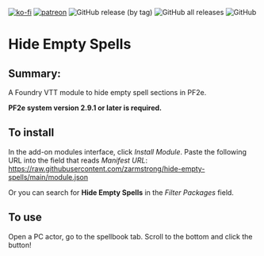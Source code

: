 [![ko-fi](https://img.shields.io/badge/-buy%20me%20a%20coffee-%23FF5E5B?style=plastic)](https://ko-fi.com/slate) [![patreon](https://img.shields.io/badge/-support%20me%20on%20patreon-%235C5C5C?style=plastic)](https://patreon.com/slatesfoundrystuff) ![GitHub release (by tag)](https://img.shields.io/github/downloads/zarmstrong/hide-empty-spells/hide-empty-spells-0.1.1/total?style=plastic) ![GitHub all releases](https://img.shields.io/github/downloads/zarmstrong/hide-empty-spells/total?style=plastic) ![GitHub](https://img.shields.io/github/license/zarmstrong/hide-empty-spells?style=plastic)

# Hide Empty Spells

## Summary:
A  Foundry VTT module to hide empty spell sections in PF2e.  

**PF2e system version 2.9.1 or later is required.**

 ## To install
 In the add-on modules interface, click *Install Module*.  Paste the following URL into the field that reads *Manifest URL*: https://raw.githubusercontent.com/zarmstrong/hide-empty-spells/main/module.json

 Or you can search for **Hide Empty Spells** in the *Filter Packages* field.

 ## To use
Open a PC actor, go to the spellbook tab. Scroll to the bottom and click the button!


